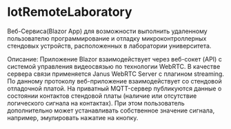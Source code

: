 # IotRemoteLaboratory

Веб-Сервиса(Blazor App) для возможности выполнить удаленному пользователю программирование и отладку микроконтроллерных стендовых устройств, расположенных в лаборатории университета.

Описание:
Приложение Blazor взаимодействует через веб-сокет (API) с системой управления видеосвязью по технологии WebRTC. 
В качестве сервера связи применяется Janus WebRTC Server с плагином streaming.
По данному протоколу веб-приложение взаимодействует со стендовой отладочной платой. На приватный MQTT-сервер публикуются данные о состоянии контактов стендовой платы (наличие или отсутствие логического сигнала на контактах). При этом пользователь дополнительно может устанавливать собственное значение сигнала, например, эмулировать нажатие на кнопку.
